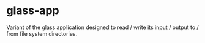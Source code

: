 # glass-app
Variant of the glass application designed to read / write its input / output
to / from file system directories.
